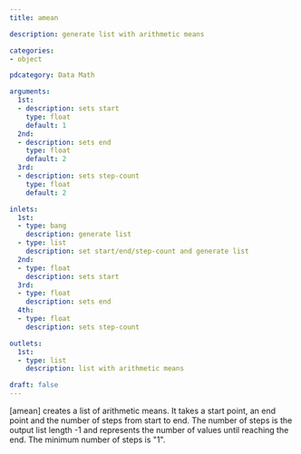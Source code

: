 ```yaml
---
title: amean

description: generate list with arithmetic means

categories:
- object

pdcategory: Data Math

arguments:
  1st:
  - description: sets start
    type: float
    default: 1
  2nd:
  - description: sets end
    type: float
    default: 2
  3rd:
  - description: sets step-count
    type: float
    default: 2

inlets:
  1st:
  - type: bang
    description: generate list
  - type: list
    description: set start/end/step-count and generate list
  2nd:
  - type: float
    description: sets start
  3rd:
  - type: float
    description: sets end
  4th:
  - type: float
    description: sets step-count

outlets:
  1st:
  - type: list
    description: list with arithmetic means

draft: false
---
```


[amean] creates a list of arithmetic means. It takes a start point, an end point and the number of steps from start to end. The number of steps is the output list length -1 and represents the number of values until reaching the end. The minimum number of steps is "1".
